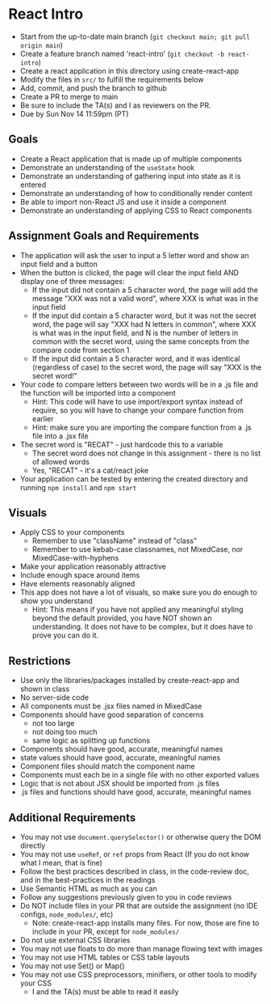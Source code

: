 # React Intro

* Start from the up-to-date main branch (`git checkout main; git pull origin main`)
* Create a feature branch named 'react-intro' (`git checkout -b react-intro`)
* Create a react application in this directory using create-react-app
* Modify the files in `src/` to fulfill the requirements below
* Add, commit, and push the branch to github
* Create a PR to merge to main
* Be sure to include the TA(s) and I as reviewers on the PR.  
* Due by Sun Nov 14 11:59pm (PT)

## Goals

- Create a React application that is made up of multiple components
- Demonstrate an understanding of the `useState` hook
- Demonstrate an understanding of gathering input into state as it is entered
- Demonstrate an understanding of how to conditionally render content
- Be able to import non-React JS and use it inside a component
- Demonstrate an understanding of applying CSS to React components

## Assignment Goals and Requirements
- The application will ask the user to input a 5 letter word and show an input field and a button
- When the button is clicked, the page will clear the input field AND display one of three messages:
  - If the input did not contain a 5 character word, the page will add the message "XXX was not a valid word", where XXX is what was in the input field
  - If the input did contain a 5 character word, but it was not the secret word, the page will say "XXX had N letters in common", where XXX is what was in the input field, and N is the number of letters in common with the secret word, using the same concepts from the compare code from section 1
  - If the input did contain a 5 character word, and it was identical (regardless of case) to the secret word, the page will say "XXX is the secret word!"
- Your code to compare letters between two words will be in a .js file and the function will be imported into a component
  - Hint: This code will have to use import/export syntax instead of require, so you will have to change your compare function from earlier
  - Hint: make sure you are importing the compare function from a .js file into a .jsx file
- The secret word is "RECAT" - just hardcode this to a variable
  - The secret word does not change in this assignment - there is no list of allowed words
  - Yes, "RECAT" - it's a cat/react joke
- Your application can be tested by entering the created directory and running `npm install` and `npm start`

## Visuals
- Apply CSS to your components
  - Remember to use "className" instead of "class"
  - Remember to use kebab-case classnames, not MixedCase, nor MixedCase-with-hyphens
- Make your application reasonably attractive
- Include enough space around items
- Have elements reasonably aligned
- This app does not have a lot of visuals, so make sure you do enough to show you understand
  - Hint: This means if you have not applied any meaningful styling beyond the default provided, you have NOT shown an understanding.  It does not have to be complex, but it does have to prove you can do it. 

## Restrictions
- Use only the libraries/packages installed by create-react-app and shown in class
- No server-side code
- All components must be .jsx files named in MixedCase
- Components should have good separation of concerns
  - not too large
  - not doing too much
  - same logic as splitting up functions
- Components should have good, accurate, meaningful names
- state values should have good, accurate, meaningful names
- Component files should match the component name
- Components must each be in a single file with no other exported values
- Logic that is not about JSX should be imported from .js files
- .js files and functions should have good, accurate, meaningful names

## Additional Requirements
- You may not use `document.querySelector()` or otherwise query the DOM directly
- You may not use `useRef`, or `ref` props from React (If you do not know what I mean, that is fine)
- Follow the best practices described in class, in the code-review doc, and in the best-practices in the readings
- Use Semantic HTML as much as you can
- Follow any suggestions previously given to you in code reviews
- Do NOT include files in your PR that are outside the assignment (no IDE configs, `node_modules/`, etc)
  - Note: create-react-app installs many files.  For now, those are fine to include in your PR, except for `node_modules/`
- Do not use external CSS libraries
- You may not use floats to do more than manage flowing text with images
- You may not use HTML tables or CSS table layouts
- You may not use Set() or Map() 
- You may not use CSS preprocessors, minifiers, or other tools to modify your CSS
  - I and the TA(s) must be able to read it easily
